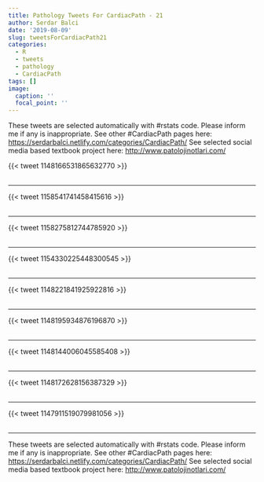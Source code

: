```yaml
---
title: Pathology Tweets For CardiacPath - 21
author: Serdar Balci
date: '2019-08-09'
slug: tweetsForCardiacPath21
categories:
  - R
  - tweets
  - pathology
  - CardiacPath
tags: []
image:
  caption: ''
  focal_point: ''
---
```



These tweets are selected automatically with #rstats code. Please inform me if any is inappropriate.
See other #CardiacPath pages here: https://serdarbalci.netlify.com/categories/CardiacPath/ 
See selected social media based textbook project here: http://www.patolojinotlari.com/

{{< tweet 1148166531865632770 >}}
<br>
<br>
<hr>
{{< tweet 1158541741458415616 >}}
<br>
<br>
<hr>
{{< tweet 1158275812744785920 >}}
<br>
<br>
<hr>
{{< tweet 1154330225448300545 >}}
<br>
<br>
<hr>
{{< tweet 1148221841925922816 >}}
<br>
<br>
<hr>
{{< tweet 1148195934876196870 >}}
<br>
<br>
<hr>
{{< tweet 1148144006045585408 >}}
<br>
<br>
<hr>
{{< tweet 1148172628156387329 >}}
<br>
<br>
<hr>
{{< tweet 1147911519079981056 >}}
<br>
<br>
<hr>


These tweets are selected automatically with #rstats code. Please inform me if any is inappropriate.
See other #CardiacPath pages here: https://serdarbalci.netlify.com/categories/CardiacPath/ 
See selected social media based textbook project here: http://www.patolojinotlari.com/
